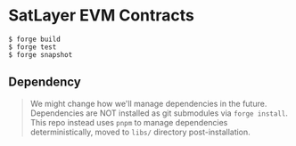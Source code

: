 # SatLayer EVM Contracts

```shell
$ forge build
$ forge test
$ forge snapshot
```

## Dependency

> We might change how we'll manage dependencies in the future.
> Dependencies are NOT installed as git submodules via `forge install`.
> This repo instead uses `pnpm` to manage dependencies deterministically, moved to `libs/` directory post-installation.
